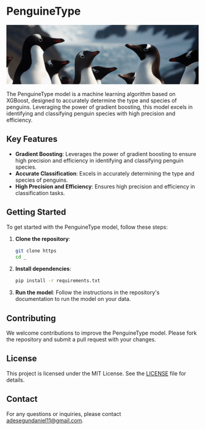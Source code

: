 # PenguineType

![alt text](pg_img.png)


The PenguineType model is a machine learning algorithm based on XGBoost, designed to accurately determine the type and species of penguins. Leveraging the power of gradient boosting, this model excels in identifying and classifying penguin species with high precision and efficiency.



## Key Features

- **Gradient Boosting**: Leverages the power of gradient boosting to ensure high precision and efficiency in identifying and classifying penguin species.
- **Accurate Classification**: Excels in accurately determining the type and species of penguins.
- **High Precision and Efficiency**: Ensures high precision and efficiency in classification tasks.

## Getting Started

To get started with the PenguineType model, follow these steps:

1. **Clone the repository**:
   ```bash
   git clone https
   cd _
   ```

2. **Install dependencies**:
   ```bash
   pip install -r requirements.txt
   ```

3. **Run the model**:
   Follow the instructions in the repository's documentation to run the model on your data.

## Contributing

We welcome contributions to improve the PenguineType model. Please fork the repository and submit a pull request with your changes.

## License

This project is licensed under the MIT License. See the [LICENSE](LICENSE) file for details.

## Contact

For any questions or inquiries, please contact [adesegundaniel11@gmail.com](mailto:adesegundaniel11@gmail.com).
